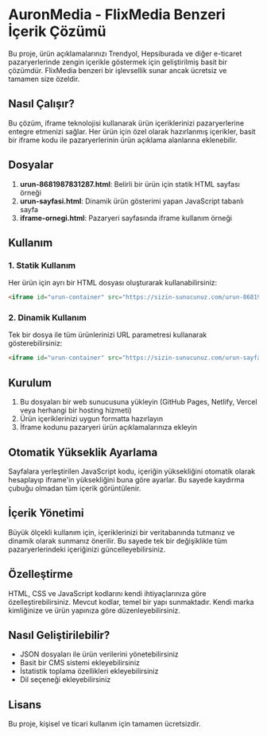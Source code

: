 # AuronMedia - FlixMedia Benzeri İçerik Çözümü

Bu proje, ürün açıklamalarınızı Trendyol, Hepsiburada ve diğer e-ticaret pazaryerlerinde zengin içerikle göstermek için geliştirilmiş basit bir çözümdür. FlixMedia benzeri bir işlevsellik sunar ancak ücretsiz ve tamamen size özeldir.

## Nasıl Çalışır?

Bu çözüm, iframe teknolojisi kullanarak ürün içeriklerinizi pazaryerlerine entegre etmenizi sağlar. Her ürün için özel olarak hazırlanmış içerikler, basit bir iframe kodu ile pazaryerlerinin ürün açıklama alanlarına eklenebilir.

## Dosyalar

1. **urun-8681987831287.html**: Belirli bir ürün için statik HTML sayfası örneği
2. **urun-sayfasi.html**: Dinamik ürün gösterimi yapan JavaScript tabanlı sayfa
3. **iframe-ornegi.html**: Pazaryeri sayfasında iframe kullanım örneği

## Kullanım

### 1. Statik Kullanım
Her ürün için ayrı bir HTML dosyası oluşturarak kullanabilirsiniz:

```html
<iframe id="urun-container" src="https://sizin-sunucunuz.com/urun-8681987831287.html" style="height: 800px; min-width: 100%; border: none;"></iframe>
```

### 2. Dinamik Kullanım
Tek bir dosya ile tüm ürünlerinizi URL parametresi kullanarak gösterebilirsiniz:

```html
<iframe id="urun-container" src="https://sizin-sunucunuz.com/urun-sayfasi.html?id=8681987831287" style="height: 800px; min-width: 100%; border: none;"></iframe>
```

## Kurulum

1. Bu dosyaları bir web sunucusuna yükleyin (GitHub Pages, Netlify, Vercel veya herhangi bir hosting hizmeti)
2. Ürün içeriklerinizi uygun formatta hazırlayın
3. İframe kodunu pazaryeri ürün açıklamalarınıza ekleyin

## Otomatik Yükseklik Ayarlama

Sayfalara yerleştirilen JavaScript kodu, içeriğin yüksekliğini otomatik olarak hesaplayıp iframe'in yüksekliğini buna göre ayarlar. Bu sayede kaydırma çubuğu olmadan tüm içerik görüntülenir.

## İçerik Yönetimi

Büyük ölçekli kullanım için, içeriklerinizi bir veritabanında tutmanız ve dinamik olarak sunmanız önerilir. Bu sayede tek bir değişiklikle tüm pazaryerlerindeki içeriğinizi güncelleyebilirsiniz.

## Özelleştirme

HTML, CSS ve JavaScript kodlarını kendi ihtiyaçlarınıza göre özelleştirebilirsiniz. Mevcut kodlar, temel bir yapı sunmaktadır. Kendi marka kimliğinize ve ürün yapınıza göre düzenleyebilirsiniz.

## Nasıl Geliştirilebilir?

- JSON dosyaları ile ürün verilerini yönetebilirsiniz
- Basit bir CMS sistemi ekleyebilirsiniz
- İstatistik toplama özellikleri ekleyebilirsiniz
- Dil seçeneği ekleyebilirsiniz

## Lisans

Bu proje, kişisel ve ticari kullanım için tamamen ücretsizdir. 